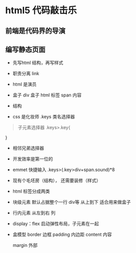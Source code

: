 # html5 代码敲击乐

## 前端是代码界的导演


## 编写静态页面
- 先写html 结构，再写样式
- 职责分离
 link
- html 是演员
 - 盒子 
   div 盒子
   html 标签
   span 内容
 - 结构

- css 是化妆师
 .keys 类名选择器
 >子元素选择器
 .keys>.key{

 }
 + 相邻兄弟选择器
- 开发效率是第一位的
 - emmet 快捷输入
 .keys>(.key>div+span.sound)*8

- 现有个毛坯房（结构）， 还需要装修（样式）

- html 标签分成两类
 - 块级元素 默认占据整个一行 div等 从上到下 适合用来做盒子
 - 行内元素 从左到右 列

 - display：flex
  启动弹性布局，子元素在一起

- 盒模型
  border 边框
  padding 内边距
  content 内容

  margin 外部
